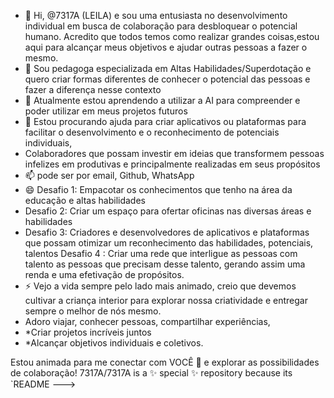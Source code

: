 - 👋 Hi, @7317A (LEILA) e sou uma entusiasta no desenvolvimento individual em busca de colaboração para desbloquear o potencial humano. Acredito que todos temos como realizar grandes coisas,estou aqui para alcançar meus objetivos e ajudar outras pessoas a fazer o mesmo.
- 👀 Sou pedagoga especializada em Altas Habilidades/Superdotação e quero criar formas diferentes de conhecer o potencial das pessoas e fazer a diferença nesse contexto 
- 🌱 Atualmente estou aprendendo a utilizar a AI para compreender e poder utilizar em meus projetos futuros 
- 💞️ Estou procurando ajuda para criar aplicativos ou plataformas para facilitar o desenvolvimento e o reconhecimento de potenciais individuais,
- Colaboradores que possam investir em ideias que transformem pessoas infelizes em produtivas e principalmente realizadas em seus propósitos 
- 📫 pode ser por email, Github, WhatsApp 
- 😄 Desafio 1: Empacotar os conhecimentos que tenho na área da educação e altas habilidades
- Desafio 2: Criar um espaço para ofertar oficinas nas diversas áreas e habilidades
- Desafio 3: Criadores e desenvolvedores de aplicativos e plataformas que possam otimizar um reconhecimento das habilidades, potenciais, talentos
  Desafio 4 : Criar uma rede que interligue as pessoas com talento as pessoas que precisam desse talento, gerando assim uma renda e uma efetivação de propósitos. 
- ⚡ Vejo a vida sempre pelo lado mais animado, creio que devemos cultivar a criança interior para explorar nossa criatividade e entregar sempre o melhor de nós mesmo.
- Adoro viajar, conhecer pessoas, compartilhar experiências,
- *Criar projetos incríveis juntos
- *Alcançar objetivos individuais e coletivos.

Estou animada para me conectar com VOCÊ 🫵 e explorar as possibilidades de colaboração! 
7317A/7317A is a ✨ special ✨ repository because its `README
--->
